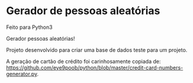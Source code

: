 # Gerador de pessoas aleatórias


Feito para Python3

Gerador pessoas aleatórias! 

Projeto desenvolvido para criar uma base de dados teste para um projeto.

A geração de cartão de crédito foi carinhosamente copiada de: https://github.com/eye9poob/python/blob/master/credit-card-numbers-generator.py.
